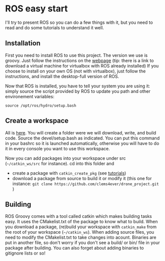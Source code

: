 ROS easy start
==============

I'll try to present ROS so you can do a few things with it, but you need to read and do some tutorials to understand it well.


Installation
-----------
First you need to install ROS to use this project.
The version we use is groovy. Just follow the instructions on the [webpage](wiki.ros.org/groovy/Installation) (tip: there is a link to download a virtual machine for virtualbox with ROS already installed)
If you choose to install on your own OS (not with virtualbox), just follow the instructions, and install the desktop-full version of ROS.

Now that ROS is installed, you have to tell your system you are using it: simply source the script provided by ROS to update you path and other environement variables:

	source /opt/ros/hydro/setup.bash

Create a workspace
------------------

All is [here](http://wiki.ros.org/catkin/Tutorials/create_a_workspace).
You will create a folder were we will download, write, and build code.
Source the devel/setup.bash as indicated. You can put this command in your bashrc so it is launched automatically, otherwise you will have to do it in every console you want to use this workspace.

Now you can add packages into your workspace under src (`~/catkin_ws/src` for instance). cd into this folder and

* create a package with `catkin_create_pkg` (see [tutorials](http://wiki.ros.org/ROS/Tutorials))
* download a package from source to build it or modify it (this one for instance: `git clone https://github.com/clems4ever/drone_project.git` )

Building
--------
ROS Groovy comes with a tool called catkin which makes building tasks easy. It uses the CMakelist.txt of the package to know what to build.
When you download a package, (re)build your workspace with `catkin_make` from the root of your workspace (`~/catkin_ws`).
When adding source files, you need to modify the CMakelist.txt to take changes into acount.
Binaries are put in another file, so don't worry if you don't see a build/ or bin/ file in your package after building. You can also forget about adding binaries to gitignore lists or so!
